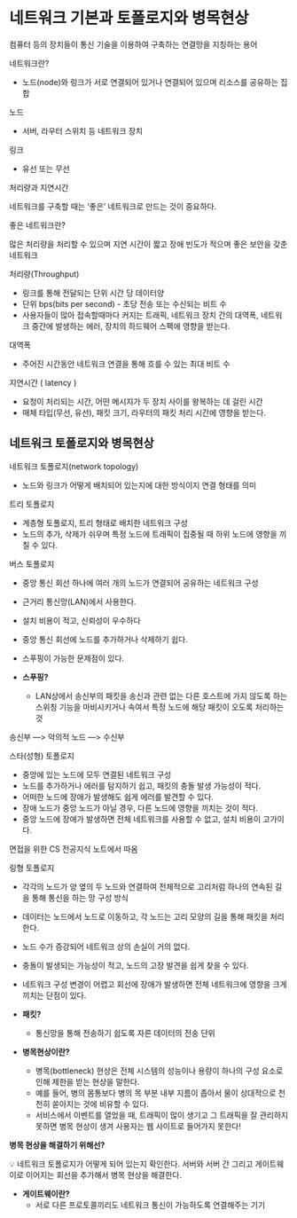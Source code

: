 # 네트워크 기본과 토폴로지와 병목현상

컴퓨터 등의 장치들이 통신 기술을 이용하여 구축하는 연결망을 지칭하는 용어

네트워크란?

- 노드(node)와 링크가 서로 연결되어 있거나 연결되어 있으며 리소스를 공유하는 집합

노드 

- 서버, 라우터 스위치 등 네트워크 장치

링크

- 유선 또는 무선

처리량과 지연시간

네트워크를 구축할 때는 ‘좋은’ 네트워크로 만드는 것이 중요하다.

좋은 네트워크란?

많은 처리량을 처리할 수 있으며 지연 시간이 짧고 장애 빈도가 적으며 좋은 보안을 갖춘 네트워크

처리량(Throughput)

- 링크를 통해 전달되는 단위 시간 당 데이터양
- 단위 bps(bits per second) - 초당 전송 또는 수신되는 비트 수
- 사용자들이 많아 접속할때마다 커지는 트래픽, 네트워크 장치 간의 대역폭, 네트워크 중간에 발생하는 에러, 장치의 하드웨어 스펙에 영향을 받는다.

대역폭

- 주어진 시간동안 네트워크 연결을 통해 흐를 수 있는 최대 비트 수

지연시간 ( latency ) 

- 요청이 처리되는 시간, 어떤 메시지가 두 장치 사이를 왕복하는 데 걸린 시간
- 매체 타입(무선, 유선), 패킷 크기, 라우터의 패킷 처리 시간에 영향을 받는다.

## 네트워크 토폴로지와 병목현상

네트워크 토폴로지(network topology)

- 노드와 링크가 어떻게 배치되어 있는지에 대한 방식이지 연결 형태를 의미

트리 토폴로지

- 계층형 토폴로지, 트리 형태로 배치한 네트워크 구성
- 노드의 추가, 삭제가 쉬우며 특정 노드에 트래픽이 집중될 때 하위 노드에 영향을 끼칠 수 있다.


버스 토폴로지

- 중앙 통신 회선 하나에 여러 개의 노드가 연결되어 공유하는 네트워크 구성
- 근거리 통신망(LAN)에서 사용한다.
- 설치 비용이 적고, 신뢰성이 우수하다
- 중앙 통신 회선에 노드를 추가하거나 삭제하기 쉽다.
- 스푸핑이 가능한 문제점이 있다.



- **스푸핑?**
    - LAN상에서 송신부의 패킷을 송신과 관련 없는 다른 호스트에 가지 않도록 하는 스위칭 기능을 마비시키거나 속여서 특정 노드에 해당 패킷이 오도록 처리하는 것

송신부 —> 악의적 노드 —> 수신부

스타(성형) 토폴로지

- 중앙에 있는 노드에 모두 연결된 네트워크 구성
- 노드를 추가하거나 에러를 탐지하기 쉽고, 패킷의 충돌 발생 가능성이 적다.
- 어떠한 노드에 장애가 발생해도 쉽게 에러를 발견할 수 있다.
- 장애 노드가 중앙 노드가 아닐 경우, 다른 노드에 영향을 끼치는 것이 적다.
- 중앙 노드에 장애가 발생하면 전체 네트워크를 사용할 수 없고, 설치 비용이 고가이다.


면접을 위한 CS 전공지식 노트에서 따옴

링형 토폴로지

- 각각의 노드가 양 옆의 두 노드와 연결하여 전체적으로 고리처럼 하나의 연속된 길을 통해 통신을 하는 망 구성 방식
- 데이터는 노드에서 노드로 이동하고, 각 노드는 고리 모양의 길을 통해 패킷을 처리한다.
- 노드 수가 증강되어 네트워크 상의 손실이 거의 없다.
- 충돌이 발생되는 가능성이 적고, 노드의 고장 발견을 쉽게 찾을 수 있다.
- 네트워크 구성 변경이 어렵고 회선에 장애가 발생하면 전체 네트워크에 영향을 크게 끼치는 단점이 있다.

- **패킷?**
    - 통신망을 통해 전송하기 쉽도록 자른 데이터의 전송 단위

- **병목현상이란?**
    - 병목(bottleneck) 현상은 전체 시스템의 성능이나 용량이 하나의 구성 요소로 인해 제한을 받는 현상을 말한다.
    - 예를 들어, 병의 몸통보다 병의 목 부분 내부 지름이 좁아서 물이 상대적으로 천천히 쏟아지는 것에 비유할 수 있다.
    - 서비스에서 이벤트를 열었을 때, 트래픽이 많이 생기고 그 트래픽을 잘 관리하지 못하면 병목 현상이 생겨 사용자는 웹 사이트로 들어가지 못한다!

**병목 현상을 해결하기 위해선?**

<aside>
💡 네트워크 토폴로지가 어떻게 되어 있는지 확인한다.
서버와 서버 간 그리고 게이트웨이로 이어지는 회선을 추가해서 병목 현상을 해결한다.

</aside>

- **게이트웨이란?**
    - 서로 다른 프로토콜끼리도 네트워크 통신이 가능하도록 연결해주는 기기
